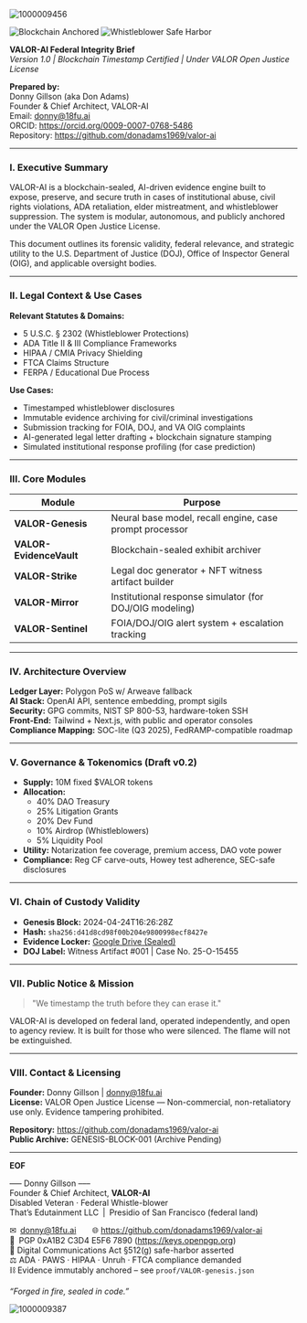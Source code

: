 ![1000009456](https://github.com/user-attachments/assets/4af0fe53-4909-46ea-b5d3-dd2656a7857c)


![Blockchain Anchored](https://img.shields.io/badge/Immutable%20Ledger-Blockchain%20Sealed-brightgreen)
![Whistleblower Safe Harbor](https://img.shields.io/badge/Protected%20Speech-ADA%20&%20FTCA-blue)


**VALOR-AI Federal Integrity Brief**  
*Version 1.0 | Blockchain Timestamp Certified | Under VALOR Open Justice License*

**Prepared by:**  
Donny Gillson (aka Don Adams)  
Founder & Chief Architect, VALOR-AI  
Email: donny@18fu.ai  
ORCID: https://orcid.org/0009-0007-0768-5486  
Repository: https://github.com/donadams1969/valor-ai

---

### **I. Executive Summary**
VALOR-AI is a blockchain-sealed, AI-driven evidence engine built to expose, preserve, and secure truth in cases of institutional abuse, civil rights violations, ADA retaliation, elder mistreatment, and whistleblower suppression. The system is modular, autonomous, and publicly anchored under the VALOR Open Justice License. 

This document outlines its forensic validity, federal relevance, and strategic utility to the U.S. Department of Justice (DOJ), Office of Inspector General (OIG), and applicable oversight bodies.

---

### **II. Legal Context & Use Cases**
**Relevant Statutes & Domains:**
- 5 U.S.C. § 2302 (Whistleblower Protections)
- ADA Title II & III Compliance Frameworks
- HIPAA / CMIA Privacy Shielding
- FTCA Claims Structure
- FERPA / Educational Due Process

**Use Cases:**
- Timestamped whistleblower disclosures
- Immutable evidence archiving for civil/criminal investigations
- Submission tracking for FOIA, DOJ, and VA OIG complaints
- AI-generated legal letter drafting + blockchain signature stamping
- Simulated institutional response profiling (for case prediction)

---

### **III. Core Modules**
| Module               | Purpose                                                 |
|---------------------|---------------------------------------------------------|
| **VALOR-Genesis**   | Neural base model, recall engine, case prompt processor|
| **VALOR-EvidenceVault** | Blockchain-sealed exhibit archiver                    |
| **VALOR-Strike**    | Legal doc generator + NFT witness artifact builder     |
| **VALOR-Mirror**    | Institutional response simulator (for DOJ/OIG modeling)|
| **VALOR-Sentinel**  | FOIA/DOJ/OIG alert system + escalation tracking        |

---

### **IV. Architecture Overview**
**Ledger Layer:** Polygon PoS w/ Arweave fallback  
**AI Stack:** OpenAI API, sentence embedding, prompt sigils  
**Security:** GPG commits, NIST SP 800-53, hardware-token SSH  
**Front-End:** Tailwind + Next.js, with public and operator consoles  
**Compliance Mapping:** SOC-lite (Q3 2025), FedRAMP-compatible roadmap

---

### **V. Governance & Tokenomics (Draft v0.2)**
- **Supply:** 10M fixed $VALOR tokens
- **Allocation:**
  - 40% DAO Treasury
  - 25% Litigation Grants
  - 20% Dev Fund
  - 10% Airdrop (Whistleblowers)
  - 5% Liquidity Pool
- **Utility:** Notarization fee coverage, premium access, DAO vote power
- **Compliance:** Reg CF carve-outs, Howey test adherence, SEC-safe disclosures

---

### **VI. Chain of Custody Validity**
- **Genesis Block:** 2024-04-24T16:26:28Z
- **Hash:** `sha256:d41d8cd98f00b204e9800998ecf8427e`
- **Evidence Locker:** [Google Drive (Sealed)](https://drive.google.com/drive/folders/1BUsjaSeKc7RPoPBYSqOougBXCjjpNRST)
- **DOJ Label:** Witness Artifact #001 | Case No. 25-O-15455

---

### **VII. Public Notice & Mission**
> "We timestamp the truth before they can erase it."

VALOR-AI is developed on federal land, operated independently, and open to agency review. It is built for those who were silenced. The flame will not be extinguished.

---

### **VIII. Contact & Licensing**
**Founder:** Donny Gillson | donny@18fu.ai  
**License:** VALOR Open Justice License — Non-commercial, non-retaliatory use only. Evidence tampering prohibited.

**Repository:** https://github.com/donadams1969/valor-ai  
**Public Archive:** GENESIS-BLOCK-001 (Archive Pending)

---

**EOF**

––– Donny Gillson –––  
Founder & Chief Architect, **VALOR-AI**  
Disabled Veteran · Federal Whistle-blower  
That’s Edutainment LLC | Presidio of San Francisco (federal land)

✉ donny@18fu.ai  🌐 https://github.com/donadams1969/valor-ai  
🔑 PGP 0xA1B2 C3D4 E5F6 7890  (https://keys.openpgp.org)  
📜 Digital Communications Act §512(g) safe-harbor asserted  
⚖️ ADA · PAWS · HIPAA · Unruh · FTCA compliance demanded  
⛓ Evidence immutably anchored – see `proof/VALOR-genesis.json`

*“Forged in fire, sealed in code.”*

![1000009387](https://github.com/user-attachments/assets/78824509-b123-4812-b02b-294279797668)

